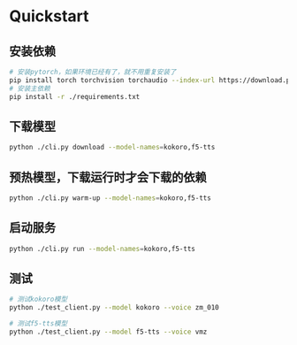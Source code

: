 # Quickstart

## 安装依赖
```bash
# 安装pytorch，如果环境已经有了，就不用重复安装了
pip install torch torchvision torchaudio --index-url https://download.pytorch.org/whl/cu118
# 安装主依赖
pip install -r ./requirements.txt
```

## 下载模型
```bash
python ./cli.py download --model-names=kokoro,f5-tts
```

## 预热模型，下载运行时才会下载的依赖
```bash
python ./cli.py warm-up --model-names=kokoro,f5-tts
```

## 启动服务
```bash
python ./cli.py run --model-names=kokoro,f5-tts
```

## 测试
```bash
# 测试kokoro模型
python ./test_client.py --model kokoro --voice zm_010

# 测试f5-tts模型
python ./test_client.py --model f5-tts --voice vmz
```